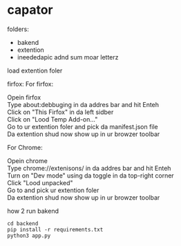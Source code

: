 # capator

folders:
- bakend
- extention
- ineededapic adnd sum moar letterz

load extention foler

firfox:
For firfox:

Opein firfox  
Type about:debbuging in da addres bar and hit Enteh  
Click on "This Firfox" in da left sidber  
Click on "Lood Temp Add-on..."  
Go to ur extention foler and pick da manifest.json file  
Da extention shud now show up in ur browzer toolbar

For Chrome:

Opein chrome  
Type chrome://extenisons/ in da addres bar and hit Enteh  
Turn on "Dev mode" using da toggle in da top-right corner  
Click "Lood unpacked"  
Go to and pick ur extention foler  
Da extention shud now show up in ur browzer toolbar

how 2 run bakend

```
cd backend 
pip install -r requirements.txt
python3 app.py
```